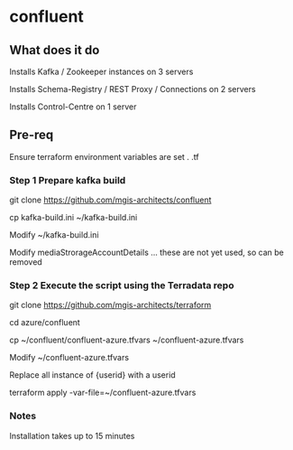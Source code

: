 # confluent

## What does it do
Installs Kafka / Zookeeper instances on 3 servers

Installs Schema-Registry / REST Proxy / Connections on 2 servers

Installs Control-Centre on 1 server 

## Pre-req
Ensure terraform environment variables are set . .tf

### Step 1 Prepare kafka build

git clone https://github.com/mgis-architects/confluent

cp kafka-build.ini ~/kafka-build.ini

Modify ~/kafka-build.ini

Modify mediaStrorageAccountDetails ... these are not yet used, so can be removed


### Step 2 Execute the script using the Terradata repo 

git clone https://github.com/mgis-architects/terraform

cd azure/confluent

cp ~/confluent/confluent-azure.tfvars ~/confluent-azure.tfvars

Modify ~/confluent-azure.tfvars

Replace all instance of {userid} with a userid 

terraform apply -var-file=~/confluent-azure.tfvars

### Notes
Installation takes up to 15 minutes
